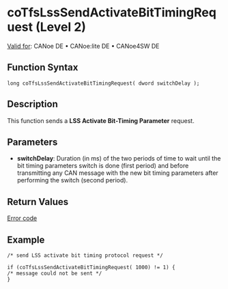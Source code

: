 # coTfsLssSendActivateBitTimingRequest (Level 2)

[Valid for](../../../../Shared/FeatureAvailability.md):  CANoe DE • CANoe:lite DE • CANoe4SW DE

## Function Syntax

```plaintext
long coTfsLssSendActivateBitTimingRequest( dword switchDelay );
```

## Description

This function sends a **LSS Activate Bit-Timing Parameter** request.

## Parameters

- **switchDelay**: Duration (in ms) of the two periods of time to wait until the bit timing parameters switch is done (first period) and before transmitting any CAN message with the new bit timing parameters after performing the switch (second period).

## Return Values

[Error code](../CAPLfunctionsCANopenNLTFSErrorCodes.md)

## Example

```plaintext
/* send LSS activate bit timing protocol request */

if (coTfsLssSendActivateBitTimingRequest( 1000) != 1) {
/* message could not be sent */
}
```
